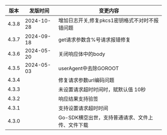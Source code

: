 | 版本    | 发版时间       | 变更内容                        |
|-------|------------|-----------------------------|
| 4.3.8 | 2024-10-28 | 增加日志开关,修复pkcs1密钥格式不对时不报错问题  |
| 4.3.7 | 2024-09-18 | get请求参数含%号请求报错修复            |
| 4.3.6 | 2024-05-20 | 关闭响应体中的body                 |
| 4.3.5 | 2024-05-03 | userAgent中去除GOROOT          |
| 4.3.4 |            | 修复请求参数url编码问题               |
| 4.3.3 |            | 未设置请求超时时间时，赋默认值 10秒         |
| 4.3.2 |            | 响应结果支持验签                    |
| 4.3.1 |            | 支持设置请求超时时间                  |
| 4.3.0 |            | Go-SDK横空出世，支持普通请求、文件上传、文件下载 |
